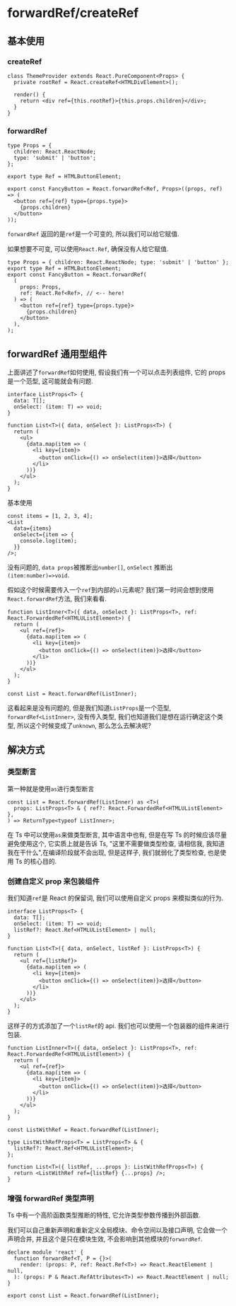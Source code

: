 # forwardRef/createRef

## 基本使用

### createRef

```tsx
class ThemeProvider extends React.PureComponent<Props> {
  private rootRef = React.createRef<HTMLDivElement>();

  render() {
    return <div ref={this.rootRef}>{this.props.children}</div>;
  }
}
```

### forwardRef

```tsx
type Props = {
  children: React.ReactNode;
  type: 'submit' | 'button';
};

export type Ref = HTMLButtonElement;

export const FancyButton = React.forwardRef<Ref, Props>((props, ref) => (
  <button ref={ref} type={props.type}>
    {props.children}
  </button>
));
```

`forwardRef` 返回的是`ref`是一个可变的, 所以我们可以给它赋值.

如果想要不可变, 可以使用`React.Ref`, 确保没有人给它赋值.

```tsx
type Props = { children: React.ReactNode; type: 'submit' | 'button' };
export type Ref = HTMLButtonElement;
export const FancyButton = React.forwardRef(
  (
    props: Props,
    ref: React.Ref<Ref>, // <-- here!
  ) => (
    <button ref={ref} type={props.type}>
      {props.children}
    </button>
  ),
);
```

## forwardRef 通用型组件

上面讲述了`forwardRef`如何使用, 假设我们有一个可以点击列表组件, 它的 props 是一个范型,
这可能就会有问题.

```tsx
interface ListProps<T> {
  data: T[];
  onSelect: (item: T) => void;
}

function List<T>({ data, onSelect }: ListProps<T>) {
  return (
    <ul>
      {data.map(item => (
        <li key={item}>
          <button onClick={() => onSelect(item)}>选择</button>
        </li>
      ))}
    </ul>
  );
}
```

基本使用

```tsx
const items = [1, 2, 3, 4];
<List
  data={items}
  onSelect={item => {
    console.log(item);
  }}
/>;
```

没有问题的, `data props`被推断出`number[]`, `onSelect` 推断出`(item:number)=>void`.

假如这个时候需要传入一个`ref`到内部的`ul`元素呢? 我们第一时间会想到使用`React.forwardRef`方法,
我们来看看.

```tsx
function ListInner<T>({ data, onSelect }: ListProps<T>, ref: React.ForwardedRef<HTMLUListElement>) {
  return (
    <ul ref={ref}>
      {data.map(item => (
        <li key={item}>
          <button onClick={() => onSelect(item)}>选择</button>
        </li>
      ))}
    </ul>
  );
}

const List = React.forwardRef(ListInner);
```

这看起来是没有问题的, 但是我们知道`ListProps`是一个范型, `forwardRef<ListInner>`, 没有传入类型,
我们也知道我们是想在运行确定这个类型, 所以这个时候变成了`unknown`, 那么怎么去解决呢?

## 解决方式

### 类型断言

第一种就是使用`as`进行类型断言

```tsx
const List = React.forwardRef(ListInner) as <T>(
  props: ListProps<T> & { ref?: React.ForwardedRef<HTMLUListElement> },
) => ReturnType<typeof ListInner>;
```

在 Ts 中可以使用`as`来做类型断言, 其中语言中也有, 但是在写 Ts 的时候应该尽量避免使用这个,
它实质上就是告诉 Ts, "这里不需要做类型检查, 请相信我, 我知道我在干什么",在编译阶段就不会出现, 但是这样子,
我们就弱化了类型检查, 也是使用 Ts 的核心目的.

### 创建自定义 prop 来包装组件

我们知道`ref`是 React 的保留词, 我们可以使用自定义 props 来模拟类似的行为.

```tsx
interface ListProps<T> {
  data: T[];
  onSelect: (item: T) => void;
  listRef?: React.Ref<HTMLUListElement> | null;
}

function List<T>({ data, onSelect, listRef }: ListProps<T>) {
  return (
    <ul ref={listRef}>
      {data.map(item => (
        <li key={item}>
          <button onClick={() => onSelect(item)}>选择</button>
        </li>
      ))}
    </ul>
  );
}
```

这样子的方式添加了一个`listRef`的 api. 我们也可以使用一个包装器的组件来进行包装.

```tsx
function ListInner<T>({ data, onSelect }: ListProps<T>, ref: React.ForwardedRef<HTMLUListElement>) {
  return (
    <ul ref={ref}>
      {data.map(item => (
        <li key={item}>
          <button onClick={() => onSelect(item)}>选择</button>
        </li>
      ))}
    </ul>
  );
}

const ListWithRef = React.forwardRef(ListInner);

type ListWithRefProps<T> = ListProps<T> & {
  listRef?: React.Ref<HTMLUListElement>;
};

function List<T>({ listRef, ...props }: ListWithRefProps<T>) {
  return <ListWithRef ref={listRef} {...props} />;
}
```

### 增强 forwardRef 类型声明

Ts 中有一个高阶函数类型推断的特性, 它允许类型参数传播到外部函数.

我们可以自己重新声明和重新定义全局模块、命令空间以及接口声明, 它会做一个声明合并, 并且这个是只在模块生效, 不会影响到其他模块的`forwardRef`.

```tsx
declare module 'react' {
  function forwardRef<T, P = {}>(
    render: (props: P, ref: React.Ref<T>) => React.ReactElement | null,
  ): (props: P & React.RefAttributes<T>) => React.ReactElement | null;
}

export const List = React.forwardRef(ListInner);
```
